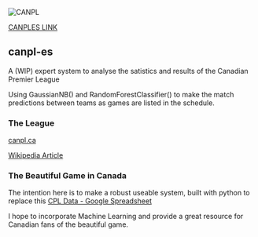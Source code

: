 ![CANPL](https://pbs.twimg.com/profile_images/1191405045788676097/vk_lsh7F_200x200.jpg)

[CANPLES LINK](https://canples.herokuapp.com/index)

## canpl-es
A (WIP) expert system to analyse the satistics and results of the Canadian Premier League

Using GaussianNB() and RandomForestClassifier() to make the match predictions between teams as games are listed in the schedule.

### The League
[canpl.ca](https://canpl.ca/)

[Wikipedia Article](https://en.wikipedia.org/wiki/Canadian_Premier_League)

### The Beautiful Game in Canada
The intention here is to make a robust useable system, built with python to replace this [CPL Data - Google Spreadsheet](https://docs.google.com/spreadsheets/d/1B2ZqJczaT9k8b9ik3MUnKWIDggo_oX5M1O5lkf9d0bw/edit#gid=780793363)

I hope to incorporate Machine Learning and provide a great resource for Canadian fans of the beautiful game.
